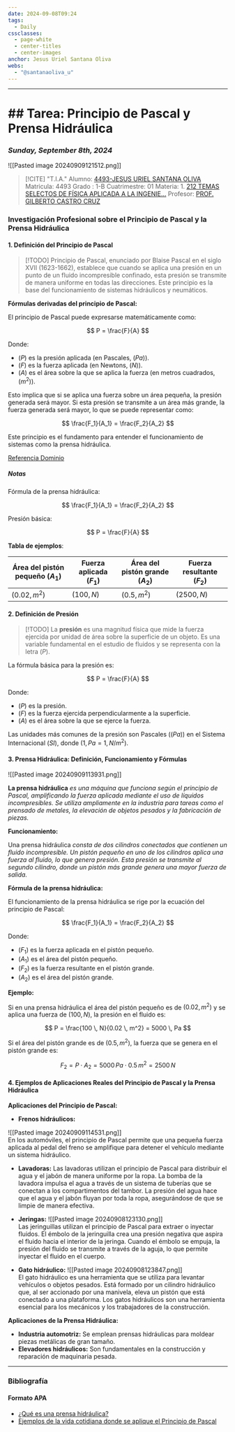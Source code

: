 ```yaml
---
date: 2024-09-08T09:24
tags:
  - Daily
cssclasses:
  - page-white
  - center-titles
  - center-images
anchor: Jesus Uriel Santana Oliva
webs:
  - "@santanaoliva_u"
---
```


---

# ## Tarea: Principio de Pascal y Prensa Hidráulica
### *Sunday, September 8th, 2024*

![[Pasted image 20240909121512.png]]

> [!CITE] "T.I.A."
 Alumno: [4493-JESUS URIEL SANTANA OLIVA](https://moodle.tecplayacar.edu.mx/user/view.php?id=6512&course=6028)
 Matricula: 4493
 Grado : 1-B
 Cuatrimestre: 01
 Materia: 1. [212 TEMAS SELECTOS DE FÍSICA APLICADA A LA INGENIE...](https://moodle.tecplayacar.edu.mx/course/view.php?id=6028 "212 TEMAS SELECTOS DE FÍSICA APLICADA A LA INGENIERÍA 25-1")
 Profesor: [PROF. GILBERTO CASTRO CRUZ](https://moodle.tecplayacar.edu.mx/user/view.php?id=5713&course=6028)

### Investigación Profesional sobre el Principio de Pascal y la Prensa Hidráulica

#### 1. **Definición del Principio de Pascal**
> [!TODO] Principio de Pascal, enunciado por Blaise Pascal en el siglo XVII (1623-1662), establece que cuando se aplica una presión en un punto de un fluido incompresible confinado, esta presión se transmite de manera uniforme en todas las direcciones. Este principio es la base del funcionamiento de sistemas hidráulicos y neumáticos.

**Fórmulas derivadas del principio de Pascal:**

El principio de Pascal puede expresarse matemáticamente como:

$$
P = \frac{F}{A}
$$

Donde:
- $(P)$ es la presión aplicada (en Pascales, $(Pa)$).
- $(F)$ es la fuerza aplicada (en Newtons, $(N)$).
- $(A)$ es el área sobre la que se aplica la fuerza (en metros cuadrados, $(m^2)$).

Esto implica que si se aplica una fuerza sobre un área pequeña, la presión generada será mayor. Si esta presión se transmite a un área más grande, la fuerza generada será mayor, lo que se puede representar como:

$$
\frac{F_1}{A_1} = \frac{F_2}{A_2}
$$

Este principio es el fundamento para entender el funcionamiento de sistemas como la prensa hidráulica.

[Referencia Dominio](https://definicion.de/principio-de-pascal/)

##### Notas 

Fórmula de la prensa hidráulica:

$$
\frac{F_1}{A_1} = \frac{F_2}{A_2}
$$

Presión básica:

$$
P = \frac{F}{A}
$$

**Tabla de ejemplos**:

| Área del pistón pequeño $(A_1)$ | Fuerza aplicada $(F_1)$ | Área del pistón grande $(A_2)$ | Fuerza resultante $(F_2)$ |
| ------------------------------- | ----------------------- | ------------------------------ | ------------------------- |
| $(0.02 , m^2)$                  | $(100 , N)$             | $(0.5 , m^2)$                  | $(2500 , N)$              |

#### 2. **Definición de Presión**
> [!TODO] La **presión** es una magnitud física que mide la fuerza ejercida por unidad de área sobre la superficie de un objeto. Es una variable fundamental en el estudio de fluidos y se representa con la letra $(P)$.

La fórmula básica para la presión es:

$$
P = \frac{F}{A}
$$

Donde:
- $(P)$ es la presión.
- $(F)$ es la fuerza ejercida perpendicularmente a la superficie.
- $(A)$ es el área sobre la que se ejerce la fuerza.

Las unidades más comunes de la presión son Pascales $((Pa))$ en el Sistema Internacional $(SI)$, donde $(1 , Pa = 1 , N/m^2)$.

#### 3. **Prensa Hidráulica: Definición, Funcionamiento y Fórmulas**

![[Pasted image 20240909113931.png]]

**La prensa hidráulica** *es una máquina que funciona según el principio de Pascal, amplificando la fuerza aplicada mediante el uso de líquidos incompresibles. Se utiliza ampliamente en la industria para tareas como el prensado de metales, la elevación de objetos pesados y la fabricación de piezas.*

**Funcionamiento:**

Una prensa hidráulica *consta de dos cilindros conectados que contienen un fluido incompresible. Un pistón pequeño en uno de los cilindros aplica una fuerza al fluido, lo que genera presión. Esta presión se transmite al segundo cilindro, donde un pistón más grande genera una mayor fuerza de salida.*

**Fórmula de la prensa hidráulica:**

El funcionamiento de la prensa hidráulica se rige por la ecuación del principio de Pascal:

$$
\frac{F_1}{A_1} = \frac{F_2}{A_2}
$$

Donde:
- $(F_1)$ es la fuerza aplicada en el pistón pequeño.
- $(A_1)$ es el área del pistón pequeño.
- $(F_2)$ es la fuerza resultante en el pistón grande.
- $(A_2)$ es el área del pistón grande.

**Ejemplo:**

Si en una prensa hidráulica el área del pistón pequeño es de $(0.02 , m^2)$ y se aplica una fuerza de $(100 , N)$, la presión en el fluido es:

$$
P = \frac{100 \, N}{0.02 \, m^2} = 5000 \, Pa
$$

Si el área del pistón grande es de $(0.5 , m^2)$, la fuerza que se genera en el pistón grande es:

$$
F_2 = P \cdot A_2 = 5000 \, Pa \cdot 0.5 \, m^2 = 2500 \, N
$$

#### 4. **Ejemplos de Aplicaciones Reales del Principio de Pascal y la Prensa Hidráulica**

**Aplicaciones del Principio de Pascal:**
- **Frenos hidráulicos:**

![[Pasted image 20240909114531.png]]  
En los automóviles, el principio de Pascal permite que una pequeña fuerza aplicada al pedal del freno se amplifique para detener el vehículo mediante un sistema hidráulico.

- **Lavadoras:**
Las lavadoras utilizan el principio de Pascal para distribuir el agua y el jabón de manera uniforme por la ropa. La bomba de la lavadora impulsa el agua a través de un sistema de tuberías que se conectan a los compartimentos del tambor. La presión del agua hace que el agua y el jabón fluyan por toda la ropa, asegurándose de que se limpie de manera efectiva.

- **Jeringas:**
![[Pasted image 20240908123130.png]]  
Las jeringuillas utilizan el principio de Pascal para extraer o inyectar fluidos. El émbolo de la jeringuilla crea una presión negativa que aspira el fluido hacia el interior de la jeringa. Cuando el émbolo se empuja, la presión del fluido se transmite a través de la aguja, lo que permite inyectar el fluido en el cuerpo.

- **Gato hidráulico:**
![[Pasted image 20240908123847.png]]  
El gato hidráulico es una herramienta que se utiliza para levantar vehículos o objetos pesados. Está formado por un cilindro hidráulico que, al ser accionado por una manivela, eleva un pistón que está conectado a una plataforma. Los gatos hidráulicos son una herramienta esencial para los mecánicos y los trabajadores de la construcción.

**Aplicaciones de la Prensa Hidráulica:**
- **Industria automotriz:** Se emplean prensas hidráulicas para moldear piezas metálicas de gran tamaño.
- **Elevadores hidráulicos:** Son fundamentales en la construcción y reparación de maquinaria pesada.

---

### Bibliografía

#### Formato APA
- [¿Qué es una prensa hidráulica?](https://www.promart.pe/blog/que-es-una-prensa-hidraulica)
- [Ejemplos de la vida cotidiana donde se aplique el Principio de Pascal](https://issuu.com/sebastian_felipe13/docs/5_ejemplos_de_la_vida_cotidiana_donde_se_aplique_e/s/37498450)
